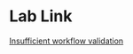 # Lab Link

[Insufficient workflow validation](https://portswigger.net/web-security/logic-flaws/examples/lab-logic-flaws-insufficient-workflow-validation)
